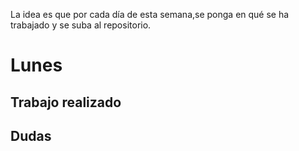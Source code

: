 La idea es que por cada día de esta semana,se ponga en qué se ha trabajado y se suba al repositorio.

# Lunes
## Trabajo realizado
## Dudas
